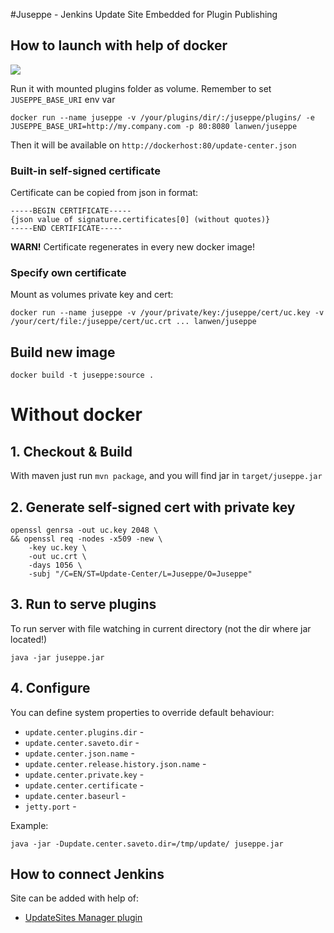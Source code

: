 #Juseppe - Jenkins Update Site Embedded for Plugin Publishing

## How to launch with help of docker
[![](https://badge.imagelayers.io/lanwen/juseppe:latest.svg)](https://imagelayers.io/?images=lanwen/juseppe:latest 'imagelayers.io')

Run it with mounted plugins folder as volume. Remember to set `JUSEPPE_BASE_URI` env var

```
docker run --name juseppe -v /your/plugins/dir/:/juseppe/plugins/ -e JUSEPPE_BASE_URI=http://my.company.com -p 80:8080 lanwen/juseppe
```

Then it will be available on `http://dockerhost:80/update-center.json`

### Built-in self-signed certificate

Certificate can be copied from json in format:

```
-----BEGIN CERTIFICATE-----
{json value of signature.certificates[0] (without quotes)}
-----END CERTIFICATE-----
```

**WARN!** Certificate regenerates in every new docker image!

### Specify own certificate

Mount as volumes private key and cert:

```
docker run --name juseppe -v /your/private/key:/juseppe/cert/uc.key -v /your/cert/file:/juseppe/cert/uc.crt ... lanwen/juseppe
```

## Build new image  

`docker build -t juseppe:source .`

# Without docker

## 1. Checkout & Build 

With maven just run `mvn package`, and you will find jar in `target/juseppe.jar`

## 2. Generate self-signed cert with private key

```
openssl genrsa -out uc.key 2048 \
&& openssl req -nodes -x509 -new \
    -key uc.key \
    -out uc.crt \
    -days 1056 \
    -subj "/C=EN/ST=Update-Center/L=Juseppe/O=Juseppe"
```
 
## 3. Run to serve plugins

To run server with file watching in current directory (not the dir where jar located!)

`java -jar juseppe.jar`

## 4. Configure 

You can define system properties to override default behaviour:

- `update.center.plugins.dir` - 
- `update.center.saveto.dir` - 
- `update.center.json.name` - 
- `update.center.release.history.json.name` - 
- `update.center.private.key` - 
- `update.center.certificate` - 
- `update.center.baseurl` - 
- `jetty.port` - 

Example: 

`java -jar -Dupdate.center.saveto.dir=/tmp/update/ juseppe.jar`

## How to connect Jenkins

Site can be added with help of: 
    
- [UpdateSites Manager plugin](https://wiki.jenkins-ci.org/display/JENKINS/UpdateSites+Manager+plugin)

